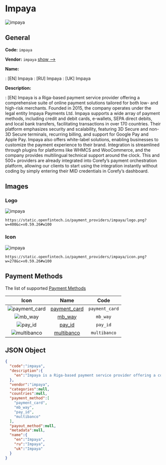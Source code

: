 
# Impaya 
![impaya](https://static.openfintech.io/payment_providers/impaya/logo.png?w=400&c=v0.59.26#w100)  

## General 
 
**Code:** `impaya` 
 
**Vendor:** `impaya` [show -->](/vendors/impaya/) 
 
**Name:** 
 
:	[EN] Impaya 
:	[RU] Impaya 
:	[UK] Impaya 
 
**Description:** 
 
: [EN] Impaya is a Riga-based payment service provider offering a comprehensive suite of online payment solutions tailored for both low- and high-risk merchants. Founded in 2015, the company operates under the legal entity Impaya Payments Ltd. Impaya supports a wide array of payment methods, including credit and debit cards, e-wallets, SEPA direct debits, and local bank transfers, facilitating transactions in over 170 countries. Their platform emphasizes security and scalability, featuring 3D Secure and non-3D Secure terminals, recurring billing, and support for Google Pay and Apple Pay. Impaya also offers white-label solutions, enabling businesses to customize the payment experience to their brand. Integration is streamlined through plugins for platforms like WHMCS and WooCommerce, and the company provides multilingual technical support around the clock. This and 500+ providers are already integrated into Corefy’s payment orchestration platform, allowing our clients to start using the integration instantly without coding by simply entering their MID credentials in Corefy’s dashboard. 
 

## Images 

### Logo 
 
![impaya](https://static.openfintech.io/payment_providers/impaya/logo.png?w=400&c=v0.59.26#w100)  

```
https://static.openfintech.io/payment_providers/impaya/logo.png?w=400&c=v0.59.26#w100
```  

### Icon 
 
![impaya](https://static.openfintech.io/payment_providers/impaya/icon.png?w=278&c=v0.59.26#w100)  

```
https://static.openfintech.io/payment_providers/impaya/icon.png?w=278&c=v0.59.26#w100
```  

## Payment Methods 
 
The list of supported [Payment Methods](/payment-methods/) 

|Icon|Name|Code| 
|:---:|:---:|:---:| 
|![payment_card](https://static.openfintech.io/payment_methods/payment_card/icon.svg?w=278&c=v0.59.26#w100) |[payment_card](/payment-methods/payment_card/)|`payment_card`| 
|![mb_way](https://static.openfintech.io/payment_methods/mb_way/icon.svg?w=278&c=v0.59.26#w100) |[mb_way](/payment-methods/mb_way/)|`mb_way`| 
|![pay_id](https://static.openfintech.io/payment_methods/pay_id/icon.svg?w=278&c=v0.59.26#w100) |[pay_id](/payment-methods/pay_id/)|`pay_id`| 
|![multibanco](https://static.openfintech.io/payment_methods/multibanco/icon.png?w=278&c=v0.59.26#w100) |[multibanco](/payment-methods/multibanco/)|`multibanco`| 
 

## JSON Object 

```json
{
  "code":"impaya",
  "description":{
    "en":"Impaya is a Riga-based payment service provider offering a comprehensive suite of online payment solutions tailored for both low- and high-risk merchants. Founded in 2015, the company operates under the legal entity Impaya Payments Ltd. Impaya supports a wide array of payment methods, including credit and debit cards, e-wallets, SEPA direct debits, and local bank transfers, facilitating transactions in over 170 countries. Their platform emphasizes security and scalability, featuring 3D Secure and non-3D Secure terminals, recurring billing, and support for Google Pay and Apple Pay. Impaya also offers white-label solutions, enabling businesses to customize the payment experience to their brand. Integration is streamlined through plugins for platforms like WHMCS and WooCommerce, and the company provides multilingual technical support around the clock. This and 500+ providers are already integrated into Corefy\u2019s payment orchestration platform, allowing our clients to start using the integration instantly without coding by simply entering their MID credentials in Corefy\u2019s dashboard."
  },
  "vendor":"impaya",
  "categories":null,
  "countries":null,
  "payment_method":[
    "payment_card",
    "mb_way",
    "pay_id",
    "multibanco"
  ],
  "payout_method":null,
  "metadata":null,
  "name":{
    "en":"Impaya",
    "ru":"Impaya",
    "uk":"Impaya"
  }
}
```  
